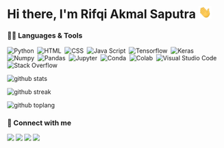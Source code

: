 # Hi there, I'm Rifqi Akmal Saputra <img src="https://raw.githubusercontent.com/ABSphreak/ABSphreak/master/gifs/Hi.gif" width="30px">

### 👩‍💻 Languages & Tools
![Python](https://img.shields.io/badge/Python-3776AB?style=for-the-badge&logo=python&logoColor=white)&nbsp;
![HTML](https://img.shields.io/badge/HTML5-E34F26?style=for-the-badge&logo=html5&logoColor=white)&nbsp;
![CSS](https://img.shields.io/badge/CSS3-1572B6?style=for-the-badge&logo=css3&logoColor=white)&nbsp;
![Java Script](https://img.shields.io/badge/JavaScript-323330?style=for-the-badge&logo=javascript&logoColor=F7DF1E)&nbsp;
![Tensorflow](https://img.shields.io/badge/TensorFlow-FF6F00?style=for-the-badge&logo=TensorFlow&logoColor=white)&nbsp;
![Keras](https://img.shields.io/badge/Keras-D00000?style=for-the-badge&logo=Keras&logoColor=white)&nbsp;
![Numpy](https://img.shields.io/badge/Numpy-777BB4?style=for-the-badge&logo=numpy&logoColor=white)&nbsp;
![Pandas](https://img.shields.io/badge/Pandas-2C2D72?style=for-the-badge&logo=pandas&logoColor=white)&nbsp;
![Jupyter](https://img.shields.io/badge/Jupyter-F37626.svg?&style=for-the-badge&logo=Jupyter&logoColor=white)&nbsp;
![Conda](https://img.shields.io/badge/conda-342B029.svg?&style=for-the-badge&logo=anaconda&logoColor=white)&nbsp;
![Colab](	https://img.shields.io/badge/Colab-F9AB00?style=for-the-badge&logo=googlecolab&color=525252)&nbsp;
![Visual Studio Code](https://img.shields.io/badge/Visual_Studio_Code-0078D4?style=for-the-badge&logo=visual%20studio%20code&logoColor=white)&nbsp;
![Stack Overflow](https://img.shields.io/badge/Stack_Overflow-FE7A16?style=for-the-badge&logo=stack-overflow&logoColor=white)&nbsp;


![github stats](https://github-readme-stats.vercel.app/api?username=Rifqiakmals12&show_icons=true)

![github streak](https://github-readme-streak-stats.herokuapp.com/?user=Rifqiakmals12)

![github toplang](https://github-readme-stats.vercel.app/api/top-langs/?username=Rifqiakmals12&layout=compact)

### 👨 Connect with me
<a href="https://github.com/Rifqiakmals12"><img src="https://img.shields.io/badge/GitHub-100000?style=for-the-badge&logo=github&logoColor=white"/></a>
<a href="https://rifqiakmals12.github.io/Rifqiakmals.github.io/"><img src="https://img.shields.io/badge/website-000000?style=for-the-badge&logo=About.me&logoColor=white"/></a>
<a href="https://www.linkedin.com/in/rifqi-akmal-saputra-2483b51b6/"><img src="https://img.shields.io/badge/LinkedIn-0077B5?style=for-the-badge&logo=linkedin&logoColor=white"/></a>
<a href="mailto:rifqias1212@gmail.com"><img src="https://img.shields.io/badge/Gmail-D14836?style=for-the-badge&logo=gmail&logoColor=white"/></a>


